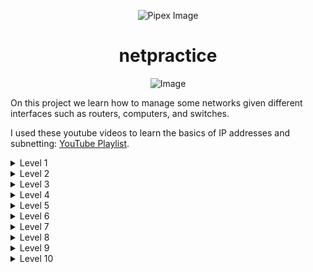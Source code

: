 <html>
  <p align="center">
      <img src="https://www.42porto.com/wp-content/uploads/2024/08/42-Porto-Horizontal.png" alt="Pipex Image" />
  </p>
  <h1 align="center">netpractice</h1>
  <p align="center">
      <img src="https://github.com/user-attachments/assets/67bf6472-92d7-4e7d-8c7a-f10111bc6e28" alt="Image" />
  </p>

On this project we learn how to manage some networks given different interfaces such as routers, computers, and switches.<br> 

I used these youtube videos to learn the basics of IP addresses and subnetting: [YouTube Playlist](https://youtube.com/playlist?list=PLIhvC56v63IKrRHh3gvZZBAGvsvOhwrRF&feature=shared).

<details>
    <summary>Level 1</summary>
    <br>
    <img src="https://github.com/user-attachments/assets/ee9041a6-5be1-42ca-b4bf-188159af3b29" alt="level1"><br>
    - <b>Host B</b> and <b>Host A</b> are on the same network. Since the IP for <b>B1</b> is 104.96.23.12 and the subnet mask is 255.255.255.0, I have 252 IPs available, from 104.96.23.1 to 104.96.23.254.<br>
    - <b>Host D</b> and <b>Host C</b> are on the same network. Since the IP for <b>C1</b> is 211.191.234.75 and the subnet mask is 255.255.0.0, we have 65,534 IPs available.<br>
</details>

<details>
    <summary>Level 2</summary>
    <br>
    <img src="https://github.com/user-attachments/assets/8adb21a8-59df-4311-a02c-8a35aadc43f1" alt="level1"><br>
    - <b>Host B</b> and <b>host A</b> are on the same network. This network as 28 IP addresses since its mask is 255.255.255.224. So it as from 192.168.82.193 up to 192.168.82.222.<br>
    - <b>Host D</b> and <b>Host C</b> are on the same network that has only 3 IP addresses available. Since we can’t use 0 we got the 1 and 2.<br>
</details>

<details>
    <summary>Level 3</summary>
    <br>
    <img src="https://github.com/user-attachments/assets/d5e5c813-2a00-469c-ab8a-301aa41117b3" alt="level1"><br>
    - <b>Host B</b>, <b>Host A</b> and <b>Host C</b> are on the same network thanks to the switch. We keep the same sub-net mask since they are on the same network. Than we have a range of 124 IP available. From 104.198.102.1 to 104.198.102.126.<br>
</details>

<details>
    <summary>Level 4</summary>
    <br>
    <img src="https://github.com/user-attachments/assets/6860ece4-dc4b-4b97-b86e-c9eaf3fbc69e" alt="level1"><br>
    - We got <b>R2</b> that as the IP from 0 to 127. Then we got <b>R3</b> that as 63 IP reserved (192 up to 255). So we got the range from 128 up to 190 for our network. If we use and mask of 255.255.255.192 we got 63 IP available. I choose the lowest one and the top one to show the range.<br>
</details>

<details>
    <summary>Level 5</summary>
    <br>
    <img src="https://github.com/user-attachments/assets/69b3e6ca-a5e3-4867-8479-534a8f02c749" alt="level1"><br>
    - This exercise introduces routing tables, they exist for the router to know where to send some package when it receives some IP address.  On the left of the routing table you got the destination and then on the right you have the next hop. The routing table on the top of the screen needs to know where to send data so in there we say that the next hop is 147.139.35.254 like it was already defined. The IP of <b>B1</b> has a range of 253 that can be used, from 1 up to 254.
On interface <b>A1</b> we have an range of 126 IP addresses, from 1 up to 126, since our mask  is 128. 
The routing table on the <b>Host A</b>  does exactly the same as the one on the top , but on this case the next hop is </>R1</b> 35.6.186.126.<br>
</details>

<details>
    <summary>Level 6</summary>
    <br>
    <img src="https://github.com/user-attachments/assets/731cd810-6ef7-4544-b8b4-d73ef6829b07" alt="level1"><br>
    - This exercise introduces the internet. In this case we need to connect <b>host A</b> to internet. Starting form the right to left the rout table needs to send to the next hop, which in this case is <b>R1</b>. On this case I selected the IP of <b>R1</b> 65.126.186.226 but as the sub-net mask shows I have one range of 124 IP. On the internet I just update the routing table put that the destination of anything that goes to <b>R2</b> is the range of IP that I got one <b>R1</b> and <b>A1</b>.<br>
</details>

<details>
    <summary>Level 7</summary>
    <br>
    <img src="https://github.com/user-attachments/assets/c53b0ef0-d6f1-45d6-8ce1-6c245fd56482" alt="level1"><br>
    There are a lot of different ways to do this exercise but we need to keep in mind that we have three different networks. I choose every mask to be 255.255.255.252 because each network only needs 2 IP addresses so no need to reserve more. I use similar IP but they are on different networks. I could have on <b>R22</b> 50.50.50.1, on <b>C1</b> 50.50.50.2 and on its routing table 50.50.50.1 it would work the same.<br>
</details>

<details>
    <summary>Level 8</summary>
    <br>
    <img src="https://github.com/user-attachments/assets/19317d44-5eb7-440d-84a3-02fc4b1df6bc" alt="level1"><br>
    I start this one with the internet. The exercise already gave me the destination I only need to put the next hop (the host) which is 163.86.250.12. Then I fill <b>R13</b> which is already defined on the <b>R2</b> routing table. I put <b>R21</b> that will be on the same network as <b>R13</b>. Then I can fill the R1 that will have <b>R21</b> has host and all the IP from <b>R22</b> and <b>R33</b> as destination. Then I got to <b>R23</b> which already as its mask and in this case I have from 129.70.143.1 to 129.70.143.14, and I choose one IP from this range. On the other side its all empty so I choose the next range that I will have from 16 to 18, again 255.255.255.252 as sub-net because I only need to IP on this<br>
</details>

<details>
    <summary>Level 9</summary>
    <br>
    <img src="https://github.com/user-attachments/assets/98c040b8-1066-4f95-ba60-727a085668fd" alt="level1"><br>
   - This exercise has 4 different networks. I start with <b>B1</b>, <b>R11</b> and <b>A1</b>. This network as 124 IP available but in this case I choose only 3 IP that are next to each other. We have to define routing tables same as we did on previous exercises. Note that on my internet routing table I use 1.1.1.0/29 which got us 6 addresses, which is the minimum for what we need. On <b>C1</b> and <b>R22</b> I have one other network with only two IP addresses. I only need to refer them on internet routing table. I use this mask 3.3.3.0/30 because I only got 2 IP on this network. <b>R13</b> and <b>R21</b> are on the same network and have already a sub-net mask that only has 2 IP, do you can choose any range of two consecutive IP. For <b>R23</b> is already defined on <b>host D</b> routing table. Then we can see that the sub-net mask if /18 which give us a big range of valid IP.<br>
</details>

<details>
    <summary>Level 10</summary>
    <br>
    <img src="https://github.com/user-attachments/assets/3e7a71f1-3f65-4066-94f8-a8d00b05e2b1" alt="level1"><br>
   - I start from the right top corner which I already have the IP for <b>H11</b>. I use the sub-net mask from <b>R11</b> for <b>H21</b> and <b>H11</b>. Then I go to the Internet on the left corner which I need to have has destination all the IP on the 169.237.48.0 range. The <b>R13</b>  sub-net mask is the same as <b>R21</b>. The IP for <b>R23</b> is already defined on the <b>H4</b> routing table. Then I just use the mask from <b>H41</b>. For <b>R22</b> and <b>R31</b> I use 193 and 194. On <b>R11</b> I have 128 IP reserved 0 to 127 . Then I Have 63 IP reserved on <b>H41</b> 128 to 191. The other range available will start on 193 (since we can not use the 192).<br>
</details>
</html>
